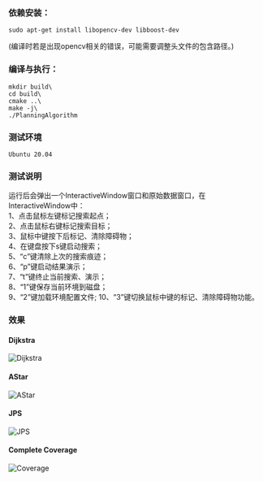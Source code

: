 ### 依赖安装：
```shell
sudo apt-get install libopencv-dev libboost-dev
```
(编译时若是出现opencv相关的错误，可能需要调整头文件的包含路径。)

### 编译与执行：
```shell
mkdir build\
cd build\
cmake ..\
make -j\
./PlanningAlgorithm
```
### 测试环境
```shell
Ubuntu 20.04
```
### 测试说明
运行后会弹出一个InteractiveWindow窗口和原始数据窗口，在InteractiveWindow中：  
1、点击鼠标左键标记搜索起点；  
2、点击鼠标右键标记搜索目标；  
3、鼠标中键按下后标记、清除障碍物；  
4、在键盘按下s键启动搜索；  
5、“c”键清除上次的搜索痕迹；  
6、“p”键启动结果演示；  
7、“t”键终止当前搜索、演示；  
8、“1”键保存当前环境到磁盘；  
9、“2”键加载环境配置文件;
10、“3”键切换鼠标中键的标记、清除障碍物功能。   
 
### 效果  
#### Dijkstra  
![Dijkstra](https://github.com/zzzhpzhp/PlanningAlgorithm/blob/ubuntu16.04/Dijkstra.gif)  
#### AStar  
![AStar](https://github.com/zzzhpzhp/PlanningAlgorithm/blob/ubuntu16.04/AStar.gif)  
#### JPS  
![JPS](https://github.com/zzzhpzhp/PlanningAlgorithm/blob/ubuntu16.04/JPS.gif)  
#### Complete Coverage  
![Coverage](https://github.com/zzzhpzhp/PlanningAlgorithm/blob/ubuntu16.04/Coverage.gif)  
